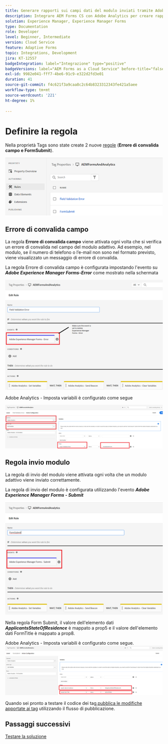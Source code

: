 ```yaml
---
title: Generare rapporti sui campi dati del modulo inviati tramite Adobe Analytics
description: Integrare AEM Forms CS con Adobe Analytics per creare rapporti sui campi dati dei moduli
solution: Experience Manager, Experience Manager Forms
type: Documentation
role: Developer
level: Beginner, Intermediate
version: Cloud Service
feature: Adaptive Forms
topic: Integrations, Development
jira: KT-12557
badgeIntegration: label="Integrazione" type="positive"
badgeVersions: label="AEM Forms as a Cloud Service" before-title="false"
exl-id: 9982e041-fff7-4be6-91c9-e322d2fd3e01
duration: 41
source-git-commit: f4c621f3a9caa8c2c64b8323312343fe421a5aee
workflow-type: tm+mt
source-wordcount: '221'
ht-degree: 1%

---
```


# Definire la regola

Nella proprietà Tags sono state create 2 nuove [regole](https://experienceleague.adobe.com/docs/platform-learn/implement-in-websites/configure-tags/add-data-elements-rules.html) (**Errore di convalida campo e FormSubmit**).

![modulo adattivo](assets/rules.png)


## Errore di convalida campo

La regola **Errore di convalida campo** viene attivata ogni volta che si verifica un errore di convalida nel campo del modulo adattivo. Ad esempio, nel modulo, se il numero di telefono o l’e-mail non sono nel formato previsto, viene visualizzato un messaggio di errore di convalida.

La regola Errore di convalida campo è configurata impostando l&#39;evento su _**Adobe Experience Manager Forms-Error**_ come mostrato nella schermata



![residenza-stato-richiedente](assets/field_validation_error_rule.png)

Adobe Analytics - Imposta variabili è configurato come segue

![imposta azione](assets/field_validation_action_rule.png)

## Regola invio modulo

La regola di invio del modulo viene attivata ogni volta che un modulo adattivo viene inviato correttamente.

La regola di invio del modulo è configurata utilizzando l&#39;evento _**Adobe Experience Manager Forms - Submit**_

![regola-invio-modulo](assets/form-submit-rule.png)

Nella regola Form Submit, il valore dell&#39;elemento dati _**ApplicantsStateOfResidence**_ è mappato a prop5 e il valore dell&#39;elemento dati FormTitle è mappato a prop8.

Adobe Analytics - Imposta variabili è configurato come segue.
![form-submit-rule-set-variables](assets/form-submit-set-variable.png)

Quando sei pronto a testare il codice dei tag,[pubblica le modifiche apportate ai tag](https://experienceleague.adobe.com/docs/experience-platform/tags/publish/publishing-flow.html) utilizzando il flusso di pubblicazione.

## Passaggi successivi

[Testare la soluzione](./test.md)